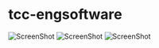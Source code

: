 # tcc-engsoftware

![ScreenShot](https://postimg.cc/XpJrfYcP)
![ScreenShot](https://postimg.cc/XGLv5RZ3)
![ScreenShot](https://postimg.cc/LhyX8MK3)
